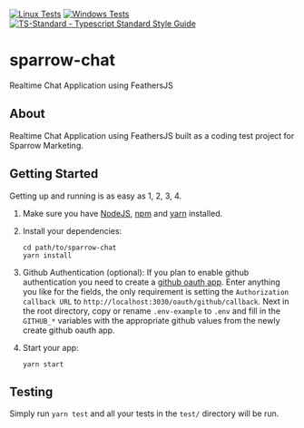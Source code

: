 [![Linux Tests](https://github.com/toddbluhm/sparrow-chat/workflows/linux%20tests/badge.svg)](https://github.com/toddbluhm/sparrow-chat/actions?query=workflow%3A%22linux%20tests%22)
[![Windows Tests](https://github.com/toddbluhm/sparrow-chat/workflows/windows%20tests/badge.svg)](https://github.com/toddbluhm/sparrow-chat/actions?query=workflow%3A%22windows%20tests%22)
[![TS-Standard - Typescript Standard Style Guide](https://img.shields.io/badge/code%20style-ts--standard-blue.svg)](https://github.com/toddbluhm/ts-standard)

# sparrow-chat

Realtime Chat Application using FeathersJS

## About

Realtime Chat Application using FeathersJS built as a coding test project for Sparrow Marketing.

## Getting Started

Getting up and running is as easy as 1, 2, 3, 4.

1. Make sure you have [NodeJS](https://nodejs.org/), [npm](https://www.npmjs.com/) and [yarn](https://yarnpkg.com/) installed.
2. Install your dependencies:

    ```
    cd path/to/sparrow-chat
    yarn install
    ```

3. Github Authentication (optional): If you plan to enable github authentication you need to create a 
[github oauth app](https://developer.github.com/apps/building-oauth-apps/creating-an-oauth-app/). Enter
anything you like for the fields, the only requirement is setting the `Authorization callback URL` to 
`http://localhost:3030/oauth/github/callback`. Next in the root directory, copy or rename `.env-example` to `.env`
and fill in the `GITHUB_*` variables with the appropriate github values from the newly create github oauth app.

4. Start your app:

    ```
    yarn start
    ```

## Testing

Simply run `yarn test` and all your tests in the `test/` directory will be run.
